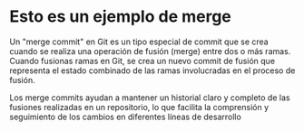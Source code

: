 # Esto es un ejemplo de merge

Un "merge commit" en Git es un tipo especial de commit que se crea cuando se realiza una operación de fusión (merge) entre dos o más ramas. Cuando fusionas ramas en Git, se crea un nuevo commit de fusión que representa el estado combinado de las ramas involucradas en el proceso de fusión.

Los merge commits ayudan a mantener un historial claro y completo de las fusiones realizadas en un repositorio, lo que facilita la comprensión y seguimiento de los cambios en diferentes líneas de desarrollo
